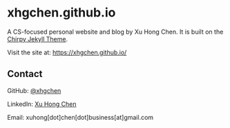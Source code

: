 # xhgchen.github.io

A CS-focused personal website and blog by Xu Hong Chen. It is built on the
[Chirpy Jekyll Theme](https://github.com/cotes2020/jekyll-theme-chirpy).

Visit the site at: https://xhgchen.github.io/

## Contact

GitHub: [@xhgchen](https://github.com/xhgchen)

LinkedIn: [Xu Hong Chen](https://www.linkedin.com/in/xu-hong-chen)

Email: xuhong[dot]chen[dot]business[at]gmail.com
